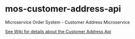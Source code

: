 # mos-customer-address-api
Microservice Order System - Customer Address Microservice

[See Wiki for details about the Customer Address Api](https://github.com/HammerheadShark666/mos-customer-address-api/wiki)
